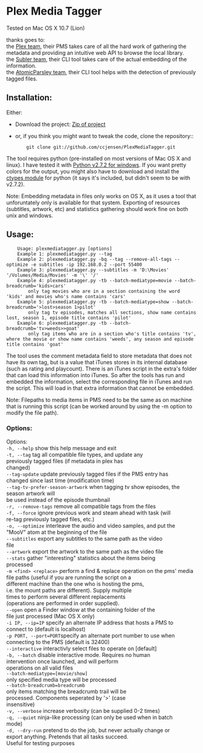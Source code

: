 #  Plex Media Tagger
Tested on Mac OS X 10.7 (Lion)  

thanks goes to:  
the [Plex team](http://www.plexapp.com), their PMS takes care of all the hard work of gathering the metadata and providing an intuitive web API to browse the local library.  
the [Subler team](http://code.google.com/p/subler/), their CLI tool takes care of the actual embedding of the information.  
the [AtomicParsley team](http://atomicparsley.sourceforge.net/), their CLI tool helps with the detection of previously tagged files.  

## Installation:
Either:  

 *  Download the project: [Zip of project](https://github.com/ccjensen/PlexMediaTagger/zipball/master)  
 *  or, if you think you might want to tweak the code, clone the repository::  

    		git clone git://github.com/ccjensen/PlexMediaTagger.git

The tool requires python (pre-installed on most versions of Mac OS X and linux). I have tested it with [Python v2.7.2 for windows](http://python.org/getit/releases/2.7.2/). If you want pretty colors for the output, you might also have to download and install the [ctypes module](http://python.net/crew/theller/ctypes/) for python (it says it's included, but didn't seem to be with v2.7.2).

Note: Embedding metadata in files only works on OS X, as it uses a tool that unforuntately only is available for that system. Exporting of resources (subtitles, artwork, etc) and statistics gathering should work fine on both unix and windows.

## Usage: 

		Usage: plexmediatagger.py [options]
		Example 1: plexmediatagger.py --tag
		Example 2: plexmediatagger.py -bq --tag --remove-all-tags --optimize -e subtitles -ip 192.168.0.2 --port 55400
		Example 3: plexmediatagger.py --subtitles -m 'D:\Movies' '/Volumes/Media/Movies' -m '\' '/'
		Example 4: plexmediatagger.py -tb --batch-mediatype=movie --batch-breadcrumb='kids>cars'
			only tag movies who are in a section containing the word 'kids' and movies who's name contains 'cars'
		Example 5: plexmediatagger.py -tb --batch-mediatype=show --batch-breadcrumb='>lost>season 1>pilot'
			only tag tv episodes, matches all sections, show name contains lost, season 1, episode title contains 'pilot'
		Example 6: plexmediatagger.py -tb --batch-breadcrumb='tv>weeds>>goat'
			only tag items who are in a section who's title contains 'tv', where the movie or show name contains 'weeds', any season and episode title contains 'goat'

The tool uses the comment metadata field to store metadata that does not have its own tag, but is a value that iTunes stores in its internal database (such as rating and playcount). There is an iTunes script in the extra's folder that can load this information into iTunes. So after the tools has run and embedded the information, select the corresponding file in iTunes and run the script. This will load in that extra information that cannot be embedded.

Note: Filepaths to media items in PMS need to be the same as on machine that is running this script (can be worked around by using the -m option to modify the file path).

### Options:
Options:  
 `-h, --help`          show this help message and exit  
 `-t, --tag`           tag all compatible file types, and update any  
                       previously tagged files (if metadata in plex has  
                       changed)  
  `--tag-update`       update previously tagged files if the PMS entry has  
                       changed since last time (modification time)  
  `--tag-tv-prefer-season-artwork`
                       when tagging tv show episodes, the season artwork will  
                       be used instead of the episode thumbnail  
 `-r, --remove-tags`   remove all compatible tags from the files  
 `-f, --force`         ignore previous work and steam ahead with task (will  
                       re-tag previously tagged files, etc.)  
 `-o, --optimize`      interleave the audio and video samples, and put the  
                       "MooV" atom at the beginning of the file  
 `--subtitles`         export any subtitles to the same path as the video  
                       file  
 `--artwork`           export the artwork to the same path as the video file  
  `--stats`            gather "interesting" statistics about the items being  
                       processed  
 `-m <find> <replace>` perform a find & replace operation on the pms' media  
                       file paths (useful if you are running the script on a  
                       different machine than the one who is hosting the pms,  
                       i.e. the mount paths are different). Supply multiple  
                       times to perform several different replacements  
                       (operations are performed in order supplied).  
  `--open`             open a Finder window at the containing folder of the  
                       file just processed (Mac OS X only)  
 `-i IP, --ip=IP`      specify an alternate IP address that hosts a PMS to  
                       connect to (default is localhost)  
 `-p PORT, --port=PORT`specify an alternate port number to use when  
                       connecting to the PMS (default is 32400)  
 `--interactive`       interactivly select files to operate on [default]  
 `-b, --batch`         disable interactive mode. Requires no human  
                       intervention once launched, and will perform  
                       operations on all valid files  
  `--batch-mediatype=[movie/show]`  
                       only specified media type will be processed  
  `--batch-breadcrumb=breadcrumb`  
                       only items matching the breadcrumb trail will be  
                       processed. Components seperated by '>' (case  
                       insensitive)  
 `-v, --verbose`       increase verbosity (can be supplied 0-2 times)  
 `-q, --quiet`         ninja-like processing (can only be used when in batch  
                       mode)  
 `-d, --dry-run`       pretend to do the job, but never actually change or  
                       export anything. Pretends that all tasks succeed.  
                       Useful for testing purposes  